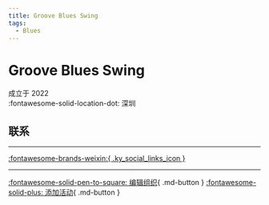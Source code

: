 ```yaml
---
title: Groove Blues Swing
tags:
  - Blues
---
```


# Groove Blues Swing

成立于 2022  
:fontawesome-solid-location-dot: 深圳  


## 联系


---

 [:fontawesome-brands-weixin:{ .ky_social_links_icon }](# "Groove BluesSwing")

---

[:fontawesome-solid-pen-to-square: 编辑组织](https://github.com/swingdance/orgs/issues/new?assignees=&labels=update+org&projects=&template=03-update_entity.yml&title=Update%20Org%3A%20zh_CN%20%E2%80%A2%20Groove%20Blues%20Swing&region=zh_CN&id=groove-blues-swing&name=Groove%20Blues%20Swing){ .md-button } [:fontawesome-solid-plus: 添加活动](https://github.com/swingdance/events/issues/new?assignees=&labels=add+event&projects=&template=02-add_entity.yml&title=Add%20Event%3A%20zh_CN%20%E2%80%A2%20%3CName%3E&region=zh_CN&province=Guangdong&city=Shenzhen&org_id=groove-blues-swing){ .md-button }
